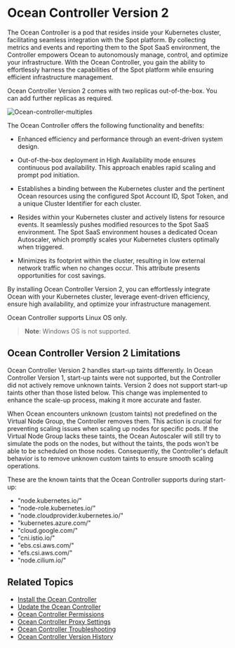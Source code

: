 <meta name=“robots” content=“noindex”>

# Ocean Controller Version 2 

The Ocean Controller is a pod that resides inside your Kubernetes cluster, facilitating seamless integration with the Spot platform. By collecting metrics and events and reporting them to the Spot SaaS environment, the Controller empowers Ocean to autonomously manage, control, and optimize your infrastructure. With the Ocean Controller, you gain the ability to effortlessly harness the capabilities of the Spot platform while ensuring efficient infrastructure management.

Ocean Controller Version 2 comes with two replicas out-of-the-box. You can add further replicas as required. 

![Ocean-controller-multiples](https://github.com/spotinst/help/assets/159915991/42ff4102-589b-40bd-8293-723114ca8718)

The Ocean Controller offers the following functionality and benefits: 

*   Enhanced efficiency and performance through an event-driven system design. 

*   Out-of-the-box deployment in High Availability mode ensures continuous pod availability. This approach enables rapid scaling and prompt pod initiation. 

*   Establishes a binding between the Kubernetes cluster and the pertinent Ocean resources using the configured Spot Account ID, Spot Token, and a unique Cluster Identifier for each cluster. 

*   Resides within your Kubernetes cluster and actively listens for resource events. It seamlessly pushes modified resources to the Spot SaaS environment. The Spot SaaS environment houses a dedicated Ocean Autoscaler, which promptly scales your Kubernetes clusters optimally when triggered. 

*   Minimizes its footprint within the cluster, resulting in low external network traffic when no changes occur. This attribute presents opportunities for cost savings. 

By installing Ocean Controller Version 2, you can effortlessly integrate Ocean with your Kubernetes cluster, leverage event-driven efficiency, ensure high availability, and optimize your infrastructure management. 

Ocean Controller supports Linux OS only. 

>**Note**: Windows OS is not supported.

## Ocean Controller Version 2 Limitations

Ocean Controller Version 2 handles start-up taints differently. In Ocean Controller Version 1, start-up taints were not supported, but the Controller did not actively remove unknown taints.
Version 2 does not support start-up taints other than those listed below. This change was implemented to enhance the scale-up process, making it more accurate and faster.

When Ocean encounters unknown (custom taints) not predefined on the Virtual Node Group, the Controller removes them. This action is crucial for preventing scaling issues when scaling up nodes for specific pods. If the Virtual Node Group lacks these taints, the Ocean Autoscaler will still try to simulate the pods on the nodes, but without the taints, the pods won't be able to be scheduled on those nodes. Consequently, the Controller's default behavior is to remove unknown custom taints to ensure smooth scaling operations.

These are the known taints that the Ocean Controller supports during start-up:

 * "node.kubernetes.io/"
 * "node-role.kubernetes.io/"
 * "node.cloudprovider.kubernetes.io/"
 * "kubernetes.azure.com/"
 * "cloud.google.com/"
 * "cni.istio.io/"
 * "ebs.csi.aws.com/"
 * "efs.csi.aws.com/"
 * "node.cilium.io/"

## Related Topics

*  [Install the Ocean Controller](https://docs.spot.io/ocean/tutorials/spot-kubernetes-controller/ocean-controller-two-install)
*  [Update the Ocean Controller](https://docs.spot.io/ocean/tutorials/spot-kubernetes-controller/ocean-controller-two-update)
*  [Ocean Controller Permissions](https://docs.spot.io/ocean/tutorials/spot-kubernetes-controller/ocean-controller-two-permissions)
*  [Ocean Controller Proxy Settings](https://docs.spot.io/ocean/tutorials/spot-kubernetes-controller/ocean-controller-two-proxy)
*  [Ocean Controller Troubleshooting](https://docs.spot.io/ocean/tutorials/spot-kubernetes-controller/ocean-controller-two-ts)
*  [Ocean Controller Version History](https://docs.spot.io/ocean/tutorials/spot-kubernetes-controller/controller-version-two-hist)


